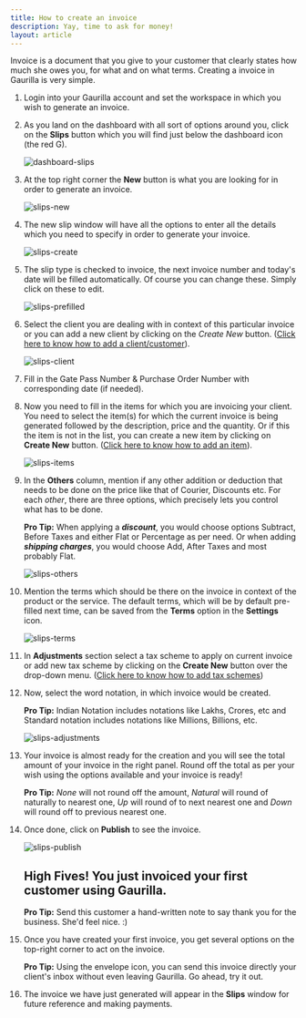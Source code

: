 ```yaml
---
title: How to create an invoice
description: Yay, time to ask for money!
layout: article
---
```

Invoice is a document that you give to your customer that clearly states how much she owes you, for what and on what terms. Creating a invoice in Gaurilla is very simple.

1. Login into your Gaurilla account and set the workspace in which you wish to generate an invoice.

2. As you land on the dashboard with all sort of options around you, click on the **Slips** button which you will find just below the dashboard icon (the red G).

    ![dashboard-slips](http://placehold.it/800x500)

3. At the top right corner the **New** button is what you are looking for in order to generate an invoice.

    ![slips-new](http://placehold.it/800x500)

4. The new slip window will have all the options to enter all the details which you need to specify in order to generate your invoice.

    ![slips-create](http://placehold.it/800x500)

5. The slip type is checked to invoice, the next invoice number and today's date will be filled automatically. Of course you can change these. Simply click on these to edit.

    ![slips-prefilled](http://placehold.it/800x500)

6. Select the client you are dealing with in context of this particular invoice or you can add a new client by clicking on the *Create New* button. ([Click here to know how to add a client/customer]()).

    ![slips-client](http://placehold.it/800x500)

7. Fill in the Gate Pass Number & Purchase Order Number with corresponding date (if needed).

8. Now you need to fill in the items for which you are invoicing your client. You need to select the item(s) for which the current invoice is being generated followed by the description, price and the quantity. Or if this the item is not in the list, you can create a new item by clicking on **Create New** button. ([Click here to know how to add an item]()).

    ![slips-items](http://placehold.it/800x500)

9. In the **Others** column, mention if any other addition or deduction that needs to be done on the price like that of Courier, Discounts etc. For each *other*, there are three options, which precisely lets you control what has to be done.
    
    **Pro Tip:** When applying a **_discount_**, you would choose options Subtract, Before Taxes and either Flat or Percentage as per need. Or when adding **_shipping charges_**, you would choose Add, After Taxes and most probably Flat.

    ![slips-others](http://placehold.it/800x500)

10. Mention the terms which should be there on the invoice in context of the product or the service. The default terms, which will be by default pre-filled next time, can be saved from the **Terms** option in the **Settings** icon.

    ![slips-terms](http://placehold.it/800x500)

11. In **Adjustments** section select a tax scheme to apply on current invoice or add new tax scheme by clicking on the **Create New** button over the drop-down menu. ([Click here to know how to add tax schemes]())

12. Now, select the word notation, in which invoice would be created.
    
    **Pro Tip:** Indian Notation includes notations like Lakhs, Crores, etc and Standard notation includes notations like Millions, Billions, etc.

    ![slips-adjustments](http://placehold.it/800x500)

13. Your invoice is almost ready for the creation and you will see the total amount of your invoice in the right panel. Round off the total as per your wish using the options available and your invoice is ready!
    
    **Pro Tip:** _None_ will not round off the amount, _Natural_ will round of naturally to nearest one, _Up_ will round of to next nearest one and _Down_ will round off to previous nearest one.

14. Once done, click on **Publish** to see the invoice.

    ![slips-publish](http://placehold.it/800x500)

    ## High Fives! You just invoiced your first customer using Gaurilla.
    **Pro Tip:** Send this customer a hand-written note to say thank you for the business. She'd feel nice. :)

15. Once you have created your first invoice, you get several options on the top-right corner to act on the invoice.
    
    **Pro Tip:** Using the envelope icon, you can send this invoice directly your client's inbox without even leaving Gaurilla. Go ahead, try it out.

16. The invoice we have just generated will appear in the **Slips** window for future reference and making payments.
